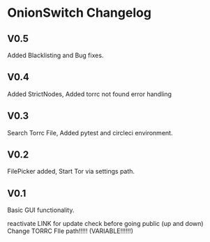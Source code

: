 # OnionSwitch Changelog

## V0.5

Added Blacklisting and Bug fixes.

## V0.4

Added StrictNodes, Added torrc not found error handling

## V0.3

Search Torrc File, Added pytest and circleci environment.

## V0.2

FilePicker added, Start Tor via settings path.

## V0.1

Basic GUI functionality.

reactivate LINK for update check before going public (up and down)
Change TORRC FIle path!!!!! (VARIABLE!!!!!!)
